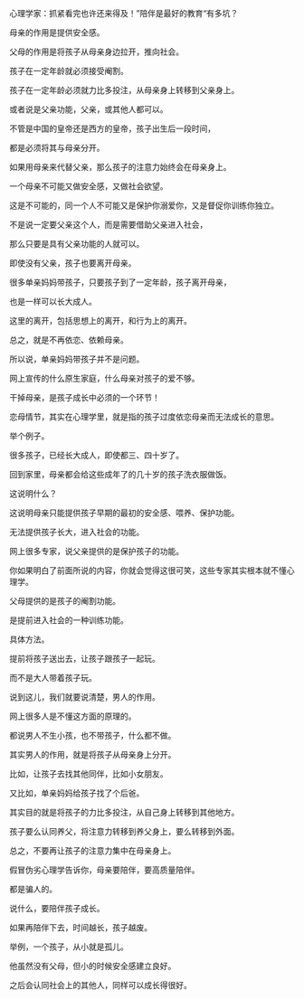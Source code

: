心理学家：抓紧看完也许还来得及！”陪伴是最好的教育“有多坑？





母亲的作用是提供安全感。

父母的作用是将孩子从母亲身边拉开，推向社会。

孩子在一定年龄就必须接受阉割。

孩子在一定年龄必须就力比多投注，从母亲身上转移到父亲身上。

或者说是父亲功能，父亲，或其他人都可以。



不管是中国的皇帝还是西方的皇帝，孩子出生后一段时间，

都是必须将其与母亲分开。



如果用母亲来代替父亲，那么孩子的注意力始终会在母亲身上。

一个母亲不可能又做安全感，又做社会欲望。

这是不可能的，同一个人不可能又是保护你溺爱你，又是督促你训练你独立。



不是说一定要父亲这个人，而是需要借助父亲进入社会，

那么只要是具有父亲功能的人就可以。

即使没有父亲，孩子也要离开母亲。



很多单亲妈妈带孩子，只要孩子到了一定年龄，孩子离开母亲，

也是一样可以长大成人。

这里的离开，包括思想上的离开，和行为上的离开。

总之，就是不再依恋、依赖母亲。

所以说，单亲妈妈带孩子并不是问题。



网上宣传的什么原生家庭，什么母亲对孩子的爱不够。

干掉母亲，是孩子成长中必须的一个环节！

恋母情节，其实在心理学里，就是指的孩子过度依恋母亲而无法成长的意思。



举个例子。

很多孩子，已经长大成人，即使都三、四十岁了。

回到家里，母亲都会给这些成年了的几十岁的孩子洗衣服做饭。

这说明什么？

这说明母亲只能提供孩子早期的最初的安全感、喂养、保护功能。

无法提供孩子长大，进入社会的功能。



网上很多专家，说父亲提供的是保护孩子的功能。

你如果明白了前面所说的内容，你就会觉得这很可笑，这些专家其实根本就不懂心理学。



父母提供的是孩子的阉割功能。

是提前进入社会的一种训练功能。

具体方法。

提前将孩子送出去，让孩子跟孩子一起玩。

而不是大人带着孩子玩。



说到这儿，我们就要说清楚，男人的作用。

网上很多人是不懂这方面的原理的。

都说男人不生小孩，也不带孩子，什么都不做。

其实男人的作用，就是将孩子从母亲身上分开。



比如，让孩子去找其他同伴，比如小女朋友。

又比如，单亲妈妈给孩子找了个后爸。

其实目的就是将孩子的力比多投注，从自己身上转移到其他地方。

孩子要么认同养父，将注意力转移到养父身上，要么转移到外面。

总之，不要再让孩子的注意力集中在母亲身上。



假冒伪劣心理学告诉你，母亲要陪伴，要高质量陪伴。

都是骗人的。

说什么，要陪伴孩子成长。

如果再陪伴下去，时间越长，孩子越废。



举例，一个孩子，从小就是孤儿。

他虽然没有父母，但小的时候安全感建立良好。

之后会认同社会上的其他人，同样可以成长得很好。





